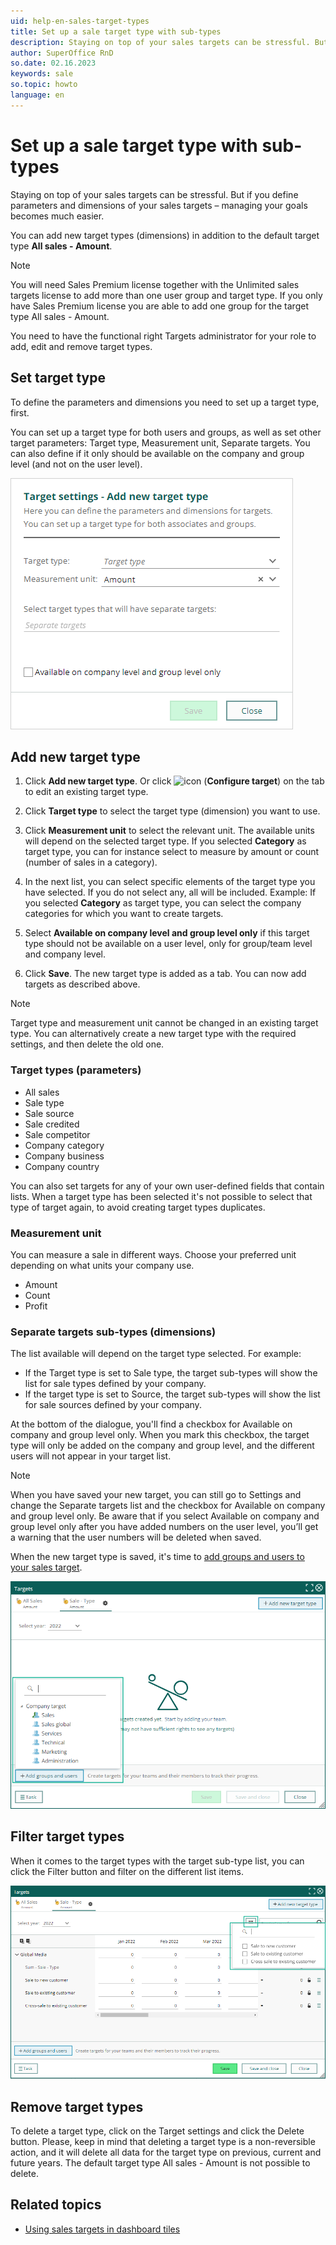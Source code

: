 ```yaml
---
uid: help-en-sales-target-types
title: Set up a sale target type with sub-types
description: Staying on top of your sales targets can be stressful. But if you define parameters and dimensions of your sales targets – managing your goals becomes much easier.
author: SuperOffice RnD
so.date: 02.16.2023
keywords: sale
so.topic: howto
language: en
---
```


# Set up a sale target type with sub-types

Staying on top of your sales targets can be stressful. But if you define parameters and dimensions of your sales targets – managing your goals becomes much easier.

You can add new target types (dimensions) in addition to the default target type **All sales - Amount**.

> [!NOTE]
> You will need Sales Premium license together with the Unlimited sales targets license to add more than one user group and target type. If you only have Sales Premium license you are able to add one group for the target type All sales - Amount.

You need to have the functional right Targets administrator for your role to add, edit and remove target types.

## Set target type

To define the parameters and dimensions you need to set up a target type, first.

You can set up a target type for both users and groups, as well as set other target parameters: Target type, Measurement unit, Separate targets. You can also define if it only should be available on the company and group level (and not on the user level).

![Overview of the different target types and sub-types for a sale target -screenshot][img1]

## Add new target type

1. Click **Add new target type**. Or click ![icon][img5] (**Configure target**) on the tab to edit an existing target type.

2. Click **Target type** to select the target type (dimension) you want to use.

3. Click **Measurement unit** to select the relevant unit. The available units will depend on the selected target type. If you selected **Category** as target type, you can for instance select to measure by amount or count (number of sales in a category).

4. In the next list, you can select specific elements of the target type you have selected. If you do not select any, all will be included. Example: If you selected **Category** as target type, you can select the company categories for which you want to create targets.

5. Select **Available on company level and group level only** if this target type should not be available on a user level, only for group/team level and company level.

6. Click **Save**. The new target type is added as a tab. You can now add targets as described above.

> [!NOTE]
> Target type and measurement unit cannot be changed in an existing target type. You can alternatively create a new target type with the required settings, and then delete the old one.

### Target types (parameters)

* All sales
* Sale type
* Sale source
* Sale credited
* Sale competitor
* Company category
* Company business
* Company country

You can also set targets for any of your own user-defined fields that contain lists. When a target type has been selected it's not possible to select that type of target again, to avoid creating target types duplicates.

### Measurement unit

You can measure a sale in different ways. Choose your preferred unit depending on what units your company use.

* Amount
* Count
* Profit

### Separate targets sub-types (dimensions)

The list available will depend on the target type selected. For example:

* If the Target type is set to Sale type, the target sub-types will show the list for sale types defined by your company.
* If the target type is set to Source, the target sub-types will show the list for sale sources defined by your company.

At the bottom of the dialogue, you'll find a checkbox for Available on company and group level only. When you mark this checkbox, the target type will only be added on the company and group level, and the different users will not appear in your target list.

> [!NOTE]
> When you have saved your new target, you can still go to Settings and change the Separate targets list and the checkbox for Available on company and group level only. Be aware that if you select Available on company and group level only after you have added numbers on the user level, you’ll get a warning that the user numbers will be deleted when saved.

When the new target type is saved, it's time to [add groups and users to your sales target][3].

![You’ll find the Add groups and users button in the Sales target overview -screenshot][img2]

## Filter target types

When it comes to the target types with the target sub-type list, you can click the Filter button and filter on the different list items.

![Click the filter button to filter on target sub-type -screenshot][img3]

## Remove target types

To delete a target type, click on the Target settings and click the Delete button. Please, keep in mind that deleting a target type is a non-reversible action, and it will delete all data for the target type on previous, current and future years. The default target type All sales - Amount is not possible to delete.

## Related topics

* [Using sales targets in dashboard tiles][2]

<!-- Referenced links -->
[2]: ../../../dashboard/learn/show-sales-targets.md
[3]: create.md

<!-- Referenced images -->
[img5]: ../../../../common/icons/cog-wheel.png
[img1]: media/user-targets-new-target-type.png
[img2]: media/user-targets-add-groups-users.png
[img3]: media/user-targets-filter-type.png
